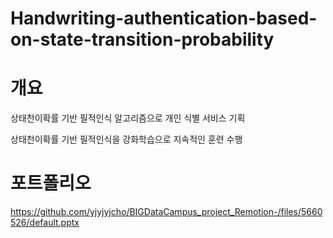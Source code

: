 # Handwriting-authentication-based-on-state-transition-probability

# 개요

상태천이확률 기반 필적인식 알고리즘으로 개인 식별 서비스 기획

상태천이확률 기반 필적인식을 강화학습으로 지속적인 훈련 수행

# 포트폴리오

https://github.com/yjyjyjcho/BIGDataCampus_project_Remotion-/files/5660526/default.pptx
